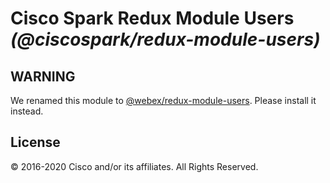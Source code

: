# Cisco Spark Redux Module Users _(@ciscospark/redux-module-users)_

## WARNING

We renamed this module to [@webex/redux-module-users](https://www.npmjs.com/package/@webex/redux-module-users). Please install it instead.

## License

© 2016-2020 Cisco and/or its affiliates. All Rights Reserved.
